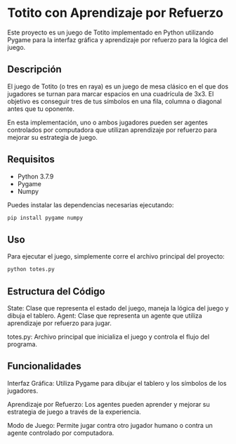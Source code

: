 # Totito con Aprendizaje por Refuerzo

Este proyecto es un juego de Totito implementado en Python utilizando Pygame para la interfaz gráfica y aprendizaje por refuerzo para la lógica del juego.

## Descripción

El juego de Totito (o tres en raya) es un juego de mesa clásico en el que dos jugadores se turnan para marcar espacios en una cuadrícula de 3x3. El objetivo es conseguir tres de tus símbolos en una fila, columna o diagonal antes que tu oponente.

En esta implementación, uno o ambos jugadores pueden ser agentes controlados por computadora que utilizan aprendizaje por refuerzo para mejorar su estrategia de juego.

## Requisitos

- Python 3.7.9
- Pygame
- Numpy

Puedes instalar las dependencias necesarias ejecutando:

```bash
pip install pygame numpy
```


## Uso
Para ejecutar el juego, simplemente corre el archivo principal del proyecto:
```bash
python totes.py
```

## Estructura del Código
State: Clase que representa el estado del juego, maneja la lógica del juego y dibuja el tablero.
Agent: Clase que representa un agente que utiliza aprendizaje por refuerzo para jugar.

totes.py: Archivo principal que inicializa el juego y controla el flujo del programa.

## Funcionalidades
Interfaz Gráfica: Utiliza Pygame para dibujar el tablero y los símbolos de los jugadores.

Aprendizaje por Refuerzo: Los agentes pueden aprender y mejorar su estrategia de juego a través de la experiencia.

Modo de Juego: Permite jugar contra otro jugador humano o contra un agente controlado por computadora.
